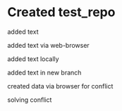 # Created test_repo

added text

added text via web-browser

added text locally

added text in new branch

created data via browser for conflict

solving conflict
